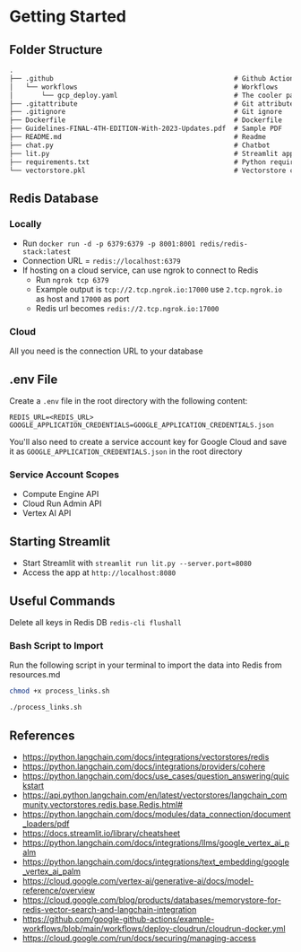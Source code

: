 # Getting Started
## Folder Structure
```markdown
.
├── .github                                             # Github Actions
│   └── workflows                                       # Workflows
│       └── gcp_deploy.yaml                             # The cooler package
├── .gitattribute                                       # Git attributes
├── .gitignore                                          # Git ignore
├── Dockerfile                                          # Dockerfile
├── Guidelines-FINAL-4TH-EDITION-With-2023-Updates.pdf  # Sample PDF
├── README.md                                           # Readme
├── chat.py                                             # Chatbot
├── lit.py                                              # Streamlit app
├── requirements.txt                                    # Python requirements
└── vectorstore.pkl                                     # Vectorstore configuration
```
## Redis Database
### Locally
- Run `docker run -d -p 6379:6379 -p 8001:8001 redis/redis-stack:latest`
- Connection URL = `redis://localhost:6379`
- If hosting on a cloud service, can use ngrok to connect to Redis
  - Run `ngrok tcp 6379`
  - Example output is `tcp://2.tcp.ngrok.io:17000` use `2.tcp.ngrok.io` as host and `17000` as port
  - Redis url becomes `redis://2.tcp.ngrok.io:17000`
### Cloud
All you need is the connection URL to your database
## .env File
Create a `.env` file in the root directory with the following content:
```
REDIS_URL=<REDIS_URL>
GOOGLE_APPLICATION_CREDENTIALS=GOOGLE_APPLICATION_CREDENTIALS.json
```
You'll also need to create a service account key for Google Cloud and save it as `GOOGLE_APPLICATION_CREDENTIALS.json` in the root directory
### Service Account Scopes
- Compute Engine API
- Cloud Run Admin API
- Vertex AI API
## Starting Streamlit
- Start Streamlit with `streamlit run lit.py --server.port=8080`
- Access the app at `http://localhost:8080`
## Useful Commands 
Delete all keys in Redis DB `redis-cli flushall`
### Bash Script to Import
Run the following script in your terminal to import the data into Redis from resources.md
```bash
chmod +x process_links.sh

./process_links.sh
```

## References
- https://python.langchain.com/docs/integrations/vectorstores/redis
- https://python.langchain.com/docs/integrations/providers/cohere
- https://python.langchain.com/docs/use_cases/question_answering/quickstart
- https://api.python.langchain.com/en/latest/vectorstores/langchain_community.vectorstores.redis.base.Redis.html#
- https://python.langchain.com/docs/modules/data_connection/document_loaders/pdf
- https://docs.streamlit.io/library/cheatsheet
- https://python.langchain.com/docs/integrations/llms/google_vertex_ai_palm
- https://python.langchain.com/docs/integrations/text_embedding/google_vertex_ai_palm
- https://cloud.google.com/vertex-ai/generative-ai/docs/model-reference/overview
- https://cloud.google.com/blog/products/databases/memorystore-for-redis-vector-search-and-langchain-integration
- https://github.com/google-github-actions/example-workflows/blob/main/workflows/deploy-cloudrun/cloudrun-docker.yml
- https://cloud.google.com/run/docs/securing/managing-access